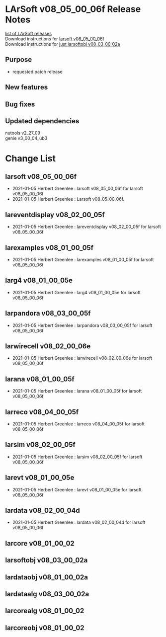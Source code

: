 # LArSoft v08_05_00_06f Release Notes



[list of LArSoft releases](LArSoft_release_list)  
Download instructions for [larsoft v08_05_00_06f](https://scisoft.fnal.gov/scisoft/bundles/larsoft/v08_05_00_06f/larsoft-v08_05_00_06f.html)  
Download instructions for [just larsoftobj v08_03_00_02a](https://scisoft.fnal.gov/scisoft/bundles/larsoftobj/v08_03_00_02a/larsoftobj-v08_03_00_02a.html)

## Purpose

-   requested patch release

## New features

## Bug fixes

## Updated dependencies

nutools v2_27_09  
genie v3_00_04_ub3

# Change List

## larsoft v08_05_00_06f

-   2021-01-05 Herbert Greenlee : larsoft v08_05_00_06f for larsoft v08_05_00_06f
-   2021-01-05 Herbert Greenlee : Larsoft v08_05_00_06f.

## lareventdisplay v08_02_00_05f

-   2021-01-05 Herbert Greenlee : lareventdisplay v08_02_00_05f for larsoft v08_05_00_06f

## larexamples v08_01_00_05f

-   2021-01-05 Herbert Greenlee : larexamples v08_01_00_05f for larsoft v08_05_00_06f

## larg4 v08_01_00_05e

-   2021-01-05 Herbert Greenlee : larg4 v08_01_00_05e for larsoft v08_05_00_06f

## larpandora v08_03_00_05f

-   2021-01-05 Herbert Greenlee : larpandora v08_03_00_05f for larsoft v08_05_00_06f

## larwirecell v08_02_00_06e

-   2021-01-05 Herbert Greenlee : larwirecell v08_02_00_06e for larsoft v08_05_00_06f

## larana v08_01_00_05f

-   2021-01-05 Herbert Greenlee : larana v08_01_00_05f for larsoft v08_05_00_06f

## larreco v08_04_00_05f

-   2021-01-05 Herbert Greenlee : larreco v08_04_00_05f for larsoft v08_05_00_06f

## larsim v08_02_00_05f

-   2021-01-05 Herbert Greenlee : larsim v08_02_00_05f for larsoft v08_05_00_06f

## larevt v08_01_00_05e

-   2021-01-05 Herbert Greenlee : larevt v08_01_00_05e for larsoft v08_05_00_06f

## lardata v08_02_00_04d

-   2021-01-05 Herbert Greenlee : lardata v08_02_00_04d for larsoft v08_05_00_06f

## larcore v08_01_00_02

## larsoftobj v08_03_00_02a

## lardataobj v08_01_00_02a

## lardataalg v08_03_00_02a

## larcorealg v08_01_00_02

## larcoreobj v08_01_00_02
